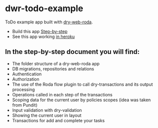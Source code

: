 # dwr-todo-example

ToDo example app built with [dry-web-roda](https://github.com/dry-rb/dry-web-roda).

* Build this app [Step-by-step](http://dry-web-roda-todo-app.readthedocs.io/en/latest)
* See this app working [in heroku](https://dwr-todo-example.herokuapp.com)

## In the step-by-step document you will find:

* The folder structure of a dry-web-roda app
* DB migrations, repositories and relations
* Authentication
* Authorization
* The use of the Roda flow plugin to call dry-transactions and its output processing
* Operations called in each step of the transactions
* Scoping data for the current user by policies scopes (idea was taken from Pundit)
* Input validation with dry-validation
* Showing the current user in layout
* Transactions for add and complete your tasks
